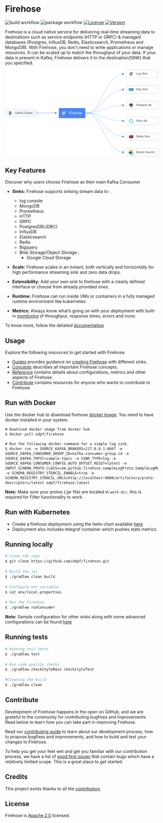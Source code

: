 # Firehose

![build workflow](https://github.com/odpf/firehose/actions/workflows/build.yml/badge.svg)
![package workflow](https://github.com/odpf/firehose/actions/workflows/package.yml/badge.svg)
[![License](https://img.shields.io/badge/License-Apache%202.0-blue.svg?logo=apache)](LICENSE)
[![Version](https://img.shields.io/github/v/release/odpf/firehose?logo=semantic-release)](Version)

Firehose is a cloud native service for delivering real-time streaming data to destinations such as service endpoints (HTTP or GRPC) & managed databases (Postgres, InfluxDB, Redis, Elasticsearch, Prometheus and MongoDB). With Firehose, you don't need to write applications or manage resources. It can be scaled up to match the throughput of your data. If your data is present in Kafka, Firehose delivers it to the destination(SINK) that you specified.

<p align="center"><img src="./docs/static/assets/overview.svg" /></p>

## Key Features

Discover why users choose Firehose as their main Kafka Consumer

- **Sinks:** Firehose supports sinking stream data to :

  - log console
  - MongoDB
  - Prometheus
  - HTTP
  - GRPC
  - PostgresDB(JDBC)
  - InfluxDB
  - Elasticsearch
  - Redis
  - Bigquery
  - Blob Storage/Object Storage :
    - Google Cloud Storage

- **Scale:** Firehose scales in an instant, both vertically and horizontally for high performance streaming sink and zero data drops.
- **Extensibility:** Add your own sink to firehose with a clearly defined interface or choose from already provided ones.
- **Runtime:** Firehose can run inside VMs or containers in a fully managed runtime environment like kubernetes.
- **Metrics:** Always know what’s going on with your deployment with built-in [monitoring](./docs/assets/firehose-grafana-dashboard.json) of throughput, response times, errors and more.

To know more, follow the detailed [documentation](docs)

## Usage

Explore the following resources to get started with Firehose:

- [Guides](docs/guides) provides guidance on [creating Firehose](docs/guides/overview.md) with different sinks.
- [Concepts](docs/concepts) describes all important Firehose concepts.
- [Reference](docs/reference) contains details about configurations, metrics and other aspects of Firehose.
- [Contribute](docs/contribute/contribution.md) contains resources for anyone who wants to contribute to Firehose.

## Run with Docker

Use the docker hub to download firehose [docker image](https://hub.docker.com/r/odpf/firehose/). You need to have docker installed in your system.

```
# Download docker image from docker hub
$ docker pull odpf/firehose

# Run the following docker command for a simple log sink.
$ docker run -e SOURCE_KAFKA_BROKERS=127.0.0.1:6667 -e SOURCE_KAFKA_CONSUMER_GROUP_ID=kafka-consumer-group-id -e SOURCE_KAFKA_TOPIC=sample-topic -e SINK_TYPE=log -e SOURCE_KAFKA_CONSUMER_CONFIG_AUTO_OFFSET_RESET=latest -e INPUT_SCHEMA_PROTO_CLASS=com.github.firehose.sampleLogProto.SampleLogMessage -e SCHEMA_REGISTRY_STENCIL_ENABLE=true -e SCHEMA_REGISTRY_STENCIL_URLS=http://localhost:9000/artifactory/proto-descriptors/latest odpf/firehose:latest
```

**Note:** Make sure your protos (.jar file) are located in `work-dir`, this is required for Filter functionality to work.

## Run with Kubernetes

- Create a firehose deployment using the helm chart available [here](https://github.com/odpf/charts/tree/main/stable/firehose)
- Deployment also includes telegraf container which pushes stats metrics

## Running locally

```sh
# Clone the repo
$ git clone https://github.com/odpf/firehose.git

# Build the jar
$ ./gradlew clean build

# Configure env variables
$ cat env/local.properties

# Run the Firehose
$ ./gradlew runConsumer
```

**Note:** Sample configuration for other sinks along with some advanced configurations can be found [here](/docs/reference/configuration.md)

## Running tests

```sh
# Running unit tests
$ ./gradlew test

# Run code quality checks
$ ./gradlew checkstyleMain checkstyleTest

#Cleaning the build
$ ./gradlew clean
```

## Contribute

Development of Firehose happens in the open on GitHub, and we are grateful to the community for contributing bugfixes and improvements. Read below to learn how you can take part in improving Firehose.

Read our [contributing guide](docs/docs/contribute/contribution.md) to learn about our development process, how to propose bugfixes and improvements, and how to build and test your changes to Firehose.

To help you get your feet wet and get you familiar with our contribution process, we have a list of [good first issues](https://github.com/odpf/firehose/labels/good%20first%20issue) that contain bugs which have a relatively limited scope. This is a great place to get started.

## Credits

This project exists thanks to all the [contributors](https://github.com/odpf/firehose/graphs/contributors).

## License

Firehose is [Apache 2.0](LICENSE) licensed.